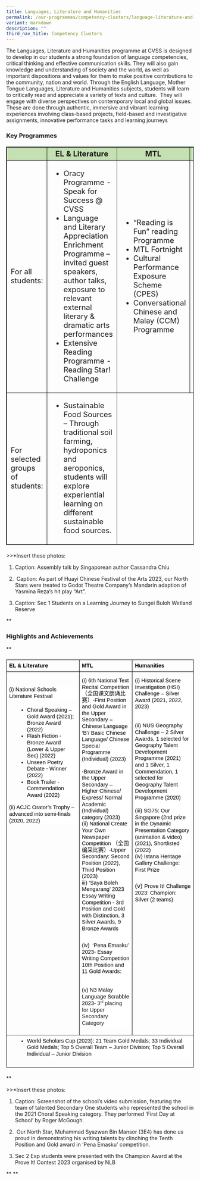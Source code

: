 ```yaml
---
title: Languages, Literature and Humanities
permalink: /our-programmes/competency-clusters/language-literature-and-humanities/
variant: markdown
description: ""
third_nav_title: Competency Clusters
---
```

The Languages, Literature and Humanities programme at CVSS is designed to develop in our students a strong foundation of language competencies, critical thinking and effective communication skills. They will also gain knowledge and understanding of society and the world, as well as important dispositions and values for them to make positive contributions to the community, nation and world. Through the English Language, Mother Tongue Languages, Literature and Humanities subjects, students will learn to critically read and appreciate a variety of texts and culture.&nbsp; They will engage with diverse perspectives on contemporary local and global issues.&nbsp; These are done through authentic, immersive and vibrant learning experiences involving class-based projects, field-based and investigative assignments, innovative performance tasks and learning journeys

### Key Programmes

<style type="text/css">
table, th, td, tr {
	border: 1px solid black;
	font-size:20px;
	}
	td.font {	font-size:20px;}
	
.tg-s7g5{background-color:#C5E0B3; vertical-align:top
	}
	
	p.small {
#   line-height: 1.1; font-style:italic; font-size: 16px;
}

	
</style>
<table style="width:100%">
<thead>
  <tr>
    <th class="tg-s7g5"> </th>
    <th class="tg-s7g5">EL &amp; Literature</th>
		   <th class="tg-s7g5">MTL</th>
		   <th class="tg-s7g5">Humanities</th>

  </tr>
</thead>
<tbody>
  <tr>
      <td>For all students:</td>
		
<td>
<ul><li> Oracy Programme - Speak for Success @ CVSS</li>
	
<li>Language and Literary Appreciation Enrichment Programme – invited guest speakers, author talks, exposure to relevant external literary &amp; dramatic arts performances</li>
		
<li>Extensive Reading Programme - Reading Star! Challenge</li></ul></td>
		
<td><ul><li>“Reading is Fun” reading Programme</li>
    
<li>MTL Fortnight</li>
    
<li> Cultural Performance Exposure Scheme (CPES)</li>
    
<li>Conversational Chinese and Malay (CCM) Programme</li></ul></td>
		
<td><ul><li>Humanities-Mathematics Challenge</li>
    
<li>`In Conversation With’ - Dialogue session with invited speakers</li>
    
<li>Secondary 1 Learning Journey to Sungei Buloh</li>
    
<li>Secondary 3 Geography Learning Journey to URA</li></ul>
    	</td></tr>
	<tr>
    <td>For selected groups of students:</td>
		<td><ul><li>Sustainable Food Sources – Through traditional soil farming, hydroponics and aeroponics,&nbsp; students will explore&nbsp; experiential learning on different sustainable food sources.</li></ul>  </td>
	</tr>
</tbody>
</table>


&gt;&gt;*Insert these photos:

1.  Caption: Assembly talk by Singaporean author Cassandra Chiu
    
2.  &nbsp;Caption: As part of Huayi Chinese Festival of the Arts 2023, our North Stars were treated to Godot Theatre Company’s Mandarin adaption of Yasmina Reza’s hit play “Art”.
    
3.  Caption: Sec 1 Students on a Learning Journey to Sungei Buloh Wetland Reserve
    
  

**

### Highlights and Achievements

**

<table style="border:none;border-collapse:collapse;"><colgroup><col width="227"><col width="189"><col width="208"></colgroup><tbody><tr style="height:0pt"><td style="border-left:solid #000000 1pt;border-right:solid #000000 1pt;border-bottom:solid #000000 1pt;border-top:solid #000000 1pt;vertical-align:top;padding:5pt 5pt 5pt 5pt;overflow:hidden;overflow-wrap:break-word;"><p style="line-height:1.2;margin-top:0pt;margin-bottom:0pt;" dir="ltr"><span style="font-size:11pt;font-family:Arial,sans-serif;color:#000000;background-color:transparent;font-weight:700;font-style:normal;font-variant:normal;text-decoration:none;vertical-align:baseline;white-space:pre;white-space:pre-wrap;">EL &amp; Literature</span></p></td><td style="border-left:solid #000000 1pt;border-right:solid #000000 1pt;border-bottom:solid #000000 1pt;border-top:solid #000000 1pt;vertical-align:top;padding:5pt 5pt 5pt 5pt;overflow:hidden;overflow-wrap:break-word;"><p style="line-height:1.2;margin-top:0pt;margin-bottom:0pt;" dir="ltr"><span style="font-size:11pt;font-family:Arial,sans-serif;color:#000000;background-color:transparent;font-weight:700;font-style:normal;font-variant:normal;text-decoration:none;vertical-align:baseline;white-space:pre;white-space:pre-wrap;">MTL</span></p></td><td style="border-left:solid #000000 1pt;border-right:solid #000000 1pt;border-bottom:solid #000000 1pt;border-top:solid #000000 1pt;vertical-align:top;padding:5pt 5pt 5pt 5pt;overflow:hidden;overflow-wrap:break-word;"><p style="line-height:1.2;margin-top:0pt;margin-bottom:0pt;" dir="ltr"><span style="font-size:11pt;font-family:Arial,sans-serif;color:#000000;background-color:transparent;font-weight:700;font-style:normal;font-variant:normal;text-decoration:none;vertical-align:baseline;white-space:pre;white-space:pre-wrap;">Humanities</span></p></td></tr><tr style="height:0pt"><td style="border-left:solid #000000 1pt;border-right:solid #000000 1pt;border-bottom:solid #000000 1pt;border-top:solid #000000 1pt;vertical-align:top;padding:5pt 5pt 5pt 5pt;overflow:hidden;overflow-wrap:break-word;"><p style="line-height:1.2;background-color:#ffffff;margin-top:24pt;margin-bottom:15pt;" dir="ltr"><span style="font-size:11pt;font-family:Arial,sans-serif;color:#000000;background-color:transparent;font-weight:400;font-style:normal;font-variant:normal;text-decoration:none;vertical-align:baseline;white-space:pre;white-space:pre-wrap;">(i) National Schools Literature Festival</span></p><ul style="margin-top:0;margin-bottom:0;padding-inline-start:48px;"><li aria-level="1" style="list-style-type:disc;font-size:11pt;font-family:Arial,sans-serif;color:#000000;background-color:transparent;font-weight:400;font-style:normal;font-variant:normal;text-decoration:none;vertical-align:baseline;white-space:pre;" dir="ltr"><p role="presentation" style="line-height:1.2;background-color:#ffffff;margin-top:6pt;margin-bottom:0pt;" dir="ltr"><span style="font-size:11pt;font-family:Arial,sans-serif;color:#000000;background-color:transparent;font-weight:400;font-style:normal;font-variant:normal;text-decoration:none;vertical-align:baseline;white-space:pre;white-space:pre-wrap;">Choral Speaking – Gold Award (2021);</span><span style="font-size:11pt;font-family:Arial,sans-serif;color:#000000;background-color:transparent;font-weight:400;font-style:normal;font-variant:normal;text-decoration:none;vertical-align:baseline;white-space:pre;white-space:pre-wrap;"><br></span><span style="font-size:11pt;font-family:Arial,sans-serif;color:#000000;background-color:transparent;font-weight:400;font-style:normal;font-variant:normal;text-decoration:none;vertical-align:baseline;white-space:pre;white-space:pre-wrap;">Bronze Award (2022)</span></p></li><li aria-level="1" style="list-style-type:disc;font-size:11pt;font-family:Arial,sans-serif;color:#000000;background-color:transparent;font-weight:400;font-style:normal;font-variant:normal;text-decoration:none;vertical-align:baseline;white-space:pre;" dir="ltr"><p role="presentation" style="line-height:1.2;background-color:#ffffff;margin-top:0pt;margin-bottom:0pt;" dir="ltr"><span style="font-size:11pt;font-family:Arial,sans-serif;color:#000000;background-color:transparent;font-weight:400;font-style:normal;font-variant:normal;text-decoration:none;vertical-align:baseline;white-space:pre;white-space:pre-wrap;">Flash Fiction - Bronze Award (Lower &amp; Upper Sec) (2022)</span></p></li><li aria-level="1" style="list-style-type:disc;font-size:11pt;font-family:Arial,sans-serif;color:#000000;background-color:transparent;font-weight:400;font-style:normal;font-variant:normal;text-decoration:none;vertical-align:baseline;white-space:pre;" dir="ltr"><p role="presentation" style="line-height:1.2;background-color:#ffffff;margin-top:0pt;margin-bottom:0pt;" dir="ltr"><span style="font-size:11pt;font-family:Arial,sans-serif;color:#000000;background-color:transparent;font-weight:400;font-style:normal;font-variant:normal;text-decoration:none;vertical-align:baseline;white-space:pre;white-space:pre-wrap;">Unseen Poetry Debate - Winner (2022)</span></p></li><li aria-level="1" style="list-style-type:disc;font-size:11pt;font-family:Arial,sans-serif;color:#000000;background-color:transparent;font-weight:400;font-style:normal;font-variant:normal;text-decoration:none;vertical-align:baseline;white-space:pre;" dir="ltr"><p role="presentation" style="line-height:1.2;background-color:#ffffff;margin-top:0pt;margin-bottom:12pt;" dir="ltr"><span style="font-size:11pt;font-family:Arial,sans-serif;color:#000000;background-color:transparent;font-weight:400;font-style:normal;font-variant:normal;text-decoration:none;vertical-align:baseline;white-space:pre;white-space:pre-wrap;">Book Trailer - Commendation Award (2022)</span></p></li></ul><p style="line-height:1.2;background-color:#ffffff;margin-top:6pt;margin-bottom:12pt;" dir="ltr"><span style="font-size:11pt;font-family:Arial,sans-serif;color:#000000;background-color:transparent;font-weight:400;font-style:normal;font-variant:normal;text-decoration:none;vertical-align:baseline;white-space:pre;white-space:pre-wrap;">(ii) ACJC Orator’s Trophy – advanced into semi-finals (2020, 2022)</span></p></td><td style="border-left:solid #000000 1pt;border-right:solid #000000 1pt;border-bottom:solid #000000 1pt;border-top:solid #000000 1pt;vertical-align:top;padding:5pt 5pt 5pt 5pt;overflow:hidden;overflow-wrap:break-word;"><p style="line-height:1.2;background-color:#ffffff;margin-top:6pt;margin-bottom:0pt;padding:0pt 0pt 12pt 0pt;" dir="ltr"><span style="font-size:11pt;font-family:Arial,sans-serif;color:#000000;background-color:#ffffff;font-weight:400;font-style:normal;font-variant:normal;text-decoration:none;vertical-align:baseline;white-space:pre;white-space:pre-wrap;">(i) 6th National Text Recital Competition （全国课文朗诵比赛）-First Position and Gold Award in the Upper Secondary – Chinese Language ‘B’/ Basic Chinese Language/ Chinese Special Programme (Individual) (2023)</span></p><p style="line-height:1.2;background-color:#ffffff;margin-top:0pt;margin-bottom:0pt;padding:-6pt 0pt 12pt 0pt;" dir="ltr"><span style="font-size:11pt;font-family:Arial,sans-serif;color:#000000;background-color:#ffffff;font-weight:400;font-style:normal;font-variant:normal;text-decoration:none;vertical-align:baseline;white-space:pre;white-space:pre-wrap;">-Bronze Award in the Upper Secondary – Higher Chinese/ Express/ Normal Academic (Individual) category (2023)</span></p><p style="line-height:1.2;background-color:#ffffff;margin-top:0pt;margin-bottom:0pt;padding:-6pt 0pt 12pt 0pt;" dir="ltr"><span style="font-size:11pt;font-family:Arial,sans-serif;color:#000000;background-color:#ffffff;font-weight:400;font-style:normal;font-variant:normal;text-decoration:none;vertical-align:baseline;white-space:pre;white-space:pre-wrap;">(ii) National Create Your Own Newspaper Competition （全国编采比赛）-Upper Secondary: Second Position (2022), Third Position (2023)</span></p><p style="line-height:1.2;background-color:#ffffff;margin-top:0pt;margin-bottom:0pt;" dir="ltr"><span style="font-size:11pt;font-family:Arial,sans-serif;color:#000000;background-color:#ffffff;font-weight:400;font-style:normal;font-variant:normal;text-decoration:none;vertical-align:baseline;white-space:pre;white-space:pre-wrap;">iii) ‘Saya Boleh Mengarang’ 2023 Essay Writing Competition - 3rd Position and Gold with Distinction, 3 Silver Awards, 9 Bronze Awards&nbsp;</span></p><p style="line-height:1.38;background-color:#ffffff;margin-top:0pt;margin-bottom:0pt;" dir="ltr"><br></p><p style="line-height:1.2;background-color:#ffffff;margin-top:0pt;margin-bottom:0pt;" dir="ltr"><span style="font-size:11pt;font-family:Arial,sans-serif;color:#000000;background-color:#ffffff;font-weight:400;font-style:normal;font-variant:normal;text-decoration:none;vertical-align:baseline;white-space:pre;white-space:pre-wrap;">(iv)&nbsp; ‘Pena Emasku’ 2023- Essay Writing Competition</span></p><p style="line-height:1.2;background-color:#ffffff;margin-top:0pt;margin-bottom:0pt;" dir="ltr"><span style="font-size:11pt;font-family:Arial,sans-serif;color:#000000;background-color:#ffffff;font-weight:400;font-style:normal;font-variant:normal;text-decoration:none;vertical-align:baseline;white-space:pre;white-space:pre-wrap;">10th Position and 11 Gold Awards:&nbsp;</span></p><p style="line-height:1.2;background-color:#ffffff;margin-top:0pt;margin-bottom:0pt;" dir="ltr"><br></p><p style="line-height:1.2;background-color:#ffffff;margin-top:0pt;margin-bottom:12pt;padding:6pt 0pt 0pt 0pt;" dir="ltr"><span style="font-size:11pt;font-family:Arial,sans-serif;color:#000000;background-color:#ffffff;font-weight:400;font-style:normal;font-variant:normal;text-decoration:none;vertical-align:baseline;white-space:pre;white-space:pre-wrap;">(v) N3 Malay Language Scrabble 2023- </span><span style="font-size:11pt;font-family:Arial,sans-serif;color:#222222;background-color:#ffffff;font-weight:400;font-style:normal;font-variant:normal;text-decoration:none;vertical-align:baseline;white-space:pre;white-space:pre-wrap;">3</span><span style="font-size:11pt;font-family:Arial,sans-serif;color:#222222;background-color:#ffffff;font-weight:400;font-style:normal;font-variant:normal;text-decoration:none;vertical-align:baseline;white-space:pre;white-space:pre-wrap;"><span style="font-size:0.6em;vertical-align:super;">rd</span></span><span style="font-size:11pt;font-family:Arial,sans-serif;color:#222222;background-color:#ffffff;font-weight:400;font-style:normal;font-variant:normal;text-decoration:none;vertical-align:baseline;white-space:pre;white-space:pre-wrap;"> placing for Upper Secondary Category</span></p></td><td style="border-left:solid #000000 1pt;border-right:solid #000000 1pt;border-bottom:solid #000000 1pt;border-top:solid #000000 1pt;vertical-align:top;padding:5pt 5pt 5pt 5pt;overflow:hidden;overflow-wrap:break-word;"><p style="line-height:1.2;background-color:#ffffff;margin-top:6pt;margin-bottom:0pt;padding:0pt 0pt 12pt 0pt;" dir="ltr"><span style="font-size:11pt;font-family:Arial,sans-serif;color:#000000;background-color:transparent;font-weight:400;font-style:normal;font-variant:normal;text-decoration:none;vertical-align:baseline;white-space:pre;white-space:pre-wrap;">(i) Historical Scene Investigation (HSI) Challenge – Silver Award (2021, 2022, 2023)</span><span style="font-size:11pt;font-family:Arial,sans-serif;color:#000000;background-color:transparent;font-weight:400;font-style:normal;font-variant:normal;text-decoration:none;vertical-align:baseline;white-space:pre;white-space:pre-wrap;"><br><br></span></p><p style="line-height:1.2;background-color:#ffffff;margin-top:0pt;margin-bottom:0pt;padding:-6pt 0pt 12pt 0pt;" dir="ltr"><span style="font-size:11pt;font-family:Arial,sans-serif;color:#000000;background-color:transparent;font-weight:400;font-style:normal;font-variant:normal;text-decoration:none;vertical-align:baseline;white-space:pre;white-space:pre-wrap;">(ii) NUS Geography Challenge – 2 Silver Awards, 1 selected for Geography Talent Development Programme (2021) and 1 Silver, 1 Commendation, 1 selected for Geography Talent Development Programme (2020)</span><span style="font-size:11pt;font-family:Arial,sans-serif;color:#000000;background-color:transparent;font-weight:400;font-style:normal;font-variant:normal;text-decoration:none;vertical-align:baseline;white-space:pre;white-space:pre-wrap;"><br><br></span></p><p style="line-height:1.2;background-color:#ffffff;margin-top:0pt;margin-bottom:0pt;padding:-6pt 0pt 12pt 0pt;" dir="ltr"><span style="font-size:11pt;font-family:Arial,sans-serif;color:#000000;background-color:transparent;font-weight:400;font-style:normal;font-variant:normal;text-decoration:none;vertical-align:baseline;white-space:pre;white-space:pre-wrap;">(iii) SG75: Our Singapore (2nd prize in the Dynamic Presentation Category (animation &amp; video) (2021), Shortlisted (2022)</span></p><p style="line-height:1.2;margin-top:0pt;margin-bottom:0pt;" dir="ltr"><span style="font-size:11pt;font-family:Arial,sans-serif;color:#000000;background-color:transparent;font-weight:400;font-style:normal;font-variant:normal;text-decoration:none;vertical-align:baseline;white-space:pre;white-space:pre-wrap;">(iv) Istana Heritage Gallery Challenge: First Prize</span></p><br><p style="line-height:1.2;margin-top:0pt;margin-bottom:0pt;" dir="ltr"><span style="font-size:13pt;font-family:Arial,sans-serif;color:#000000;background-color:transparent;font-weight:400;font-style:normal;font-variant:normal;text-decoration:none;vertical-align:baseline;white-space:pre;white-space:pre-wrap;">(v) </span><span style="font-size:11pt;font-family:Arial,sans-serif;color:#000000;background-color:transparent;font-weight:400;font-style:normal;font-variant:normal;text-decoration:none;vertical-align:baseline;white-space:pre;white-space:pre-wrap;">Prove It! Challenge 2023: Champion: Silver (2 teams)</span></p><br><br></td></tr><tr style="height:59.0478515625pt"><td style="border-left:solid #000000 1pt;border-right:solid #000000 1pt;border-bottom:solid #000000 1pt;border-top:solid #000000 1pt;vertical-align:top;padding:5pt 5pt 5pt 5pt;overflow:hidden;overflow-wrap:break-word;" colspan="3"><ul style="margin-top:0;margin-bottom:0;padding-inline-start:48px;"><li aria-level="1" style="list-style-type:disc;font-size:11pt;font-family:Arial,sans-serif;color:#000000;background-color:transparent;font-weight:400;font-style:normal;font-variant:normal;text-decoration:none;vertical-align:baseline;white-space:pre;" dir="ltr"><p role="presentation" style="line-height:1.2;background-color:#ffffff;margin-top:0pt;margin-bottom:15pt;" dir="ltr"><span style="font-size:11pt;font-family:Arial,sans-serif;color:#000000;background-color:transparent;font-weight:400;font-style:normal;font-variant:normal;text-decoration:none;vertical-align:baseline;white-space:pre;white-space:pre-wrap;">World Scholars Cup (2023): 21 Team Gold Medals; 33 Individual Gold Medals; Top 5 Overall Team – Junior Division; Top 5 Overall Individual – Junior Division</span></p></li></ul></td></tr></tbody></table>


**

&gt;&gt;*Insert these photos:

1.  Caption: Screenshot of the school’s video submission, featuring the team of talented Secondary One students who represented the school in the 2021 Choral Speaking category. They performed ‘First Day at School’ by Roger McGough.

    
2.  &nbsp;Our North Star, Muhammad Syazwan Bin Mansor (3E4) has done us proud in demonstrating his writing talents by clinching the Tenth Position and Gold award in ‘Pena Emasku’ competition. 
    
3.  Sec 2 Exp students were presented with the Champion Award at the Prove It! Contest 2023 organised by NLB
    

**
**